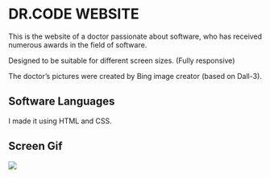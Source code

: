 <h1> DR.CODE WEBSITE </h1>

This is the website of a doctor passionate about software, who has received numerous awards in the field of software.

Designed to be suitable for different screen sizes. (Fully responsive)

The doctor’s pictures were created by Bing image creator (based on Dall-3).

<h2> Software Languages </h2>

I made it using HTML and CSS.

<h2> Screen Gif </h2>

![](gdr.gif)
